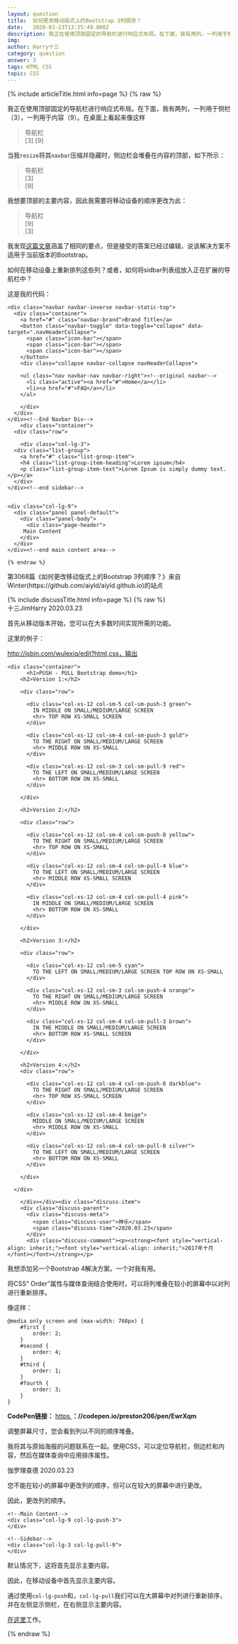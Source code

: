 ```yaml
---
layout: question
title:  如何更改移动版式上的Bootstrap 3列顺序？
date:   2020-03-23T13:25:49.000Z
description: 我正在使用顶部固定的导航栏进行响应式布局。在下面，我有两列，一列用于侧栏（3），一列用于内容（9）。在桌面上看起来像这样  导航栏  \[3\] \[9...
img: 
author: Harry十三
category: question
answer: 3
tags: HTML CSS
topic: CSS
---
```

<div class="article-root">
  <div class="article">
    {% include articleTitle.html info=page %}
    {% raw %}
    <div class="article-content"><p><font style="vertical-align: inherit;"><font style="vertical-align: inherit;">我正在使用顶部固定的导航栏进行响应式布局。</font><font style="vertical-align: inherit;">在下面，我有两列，一列用于侧栏（3），一列用于内容（9）。</font><font style="vertical-align: inherit;">在桌面上看起来像这样</font></font></p>

<blockquote>
  <p><font style="vertical-align: inherit;"><font style="vertical-align: inherit;">导航栏</font></font><br><font style="vertical-align: inherit;"><font style="vertical-align: inherit;">
  [3] [9]</font></font></p>
</blockquote>

<p><font style="vertical-align: inherit;"><font style="vertical-align: inherit;">当我</font></font><code>resize</code><font style="vertical-align: inherit;"><font style="vertical-align: inherit;">将其</font></font><code>navbar</code><font style="vertical-align: inherit;"><font style="vertical-align: inherit;">压缩并隐藏时，侧边栏会堆叠在内容的顶部，如下所示：</font></font></p>

<blockquote>
  <p><font style="vertical-align: inherit;"><font style="vertical-align: inherit;">导航栏</font></font><br><font style="vertical-align: inherit;"><font style="vertical-align: inherit;">
  [3] </font></font><br><font style="vertical-align: inherit;"><font style="vertical-align: inherit;">
  [9]</font></font></p>
</blockquote>

<p><font style="vertical-align: inherit;"><font style="vertical-align: inherit;">我想要顶部的主要内容，因此我需要将移动设备的顺序更改为此：</font></font></p>

<blockquote>
  <p><font style="vertical-align: inherit;"><font style="vertical-align: inherit;">导航栏</font></font><br><font style="vertical-align: inherit;"><font style="vertical-align: inherit;">
  [9] </font></font><br><font style="vertical-align: inherit;"><font style="vertical-align: inherit;">
  [3]</font></font></p>
</blockquote>

<p><font style="vertical-align: inherit;"><font style="vertical-align: inherit;">我发现</font></font><a href="https://stackoverflow.com/questions/18057270/column-ordering-in-twitter-bootstrap-3"><font style="vertical-align: inherit;"><font style="vertical-align: inherit;">这篇文章</font></font></a><font style="vertical-align: inherit;"><font style="vertical-align: inherit;">涵盖了相同的要点，但是接受的答案已经过编辑，说该解决方案不适用于当前版本的Bootstrap。</font></font></p>

<p><font style="vertical-align: inherit;"><font style="vertical-align: inherit;">如何在移动设备上重新排列这些列？</font><font style="vertical-align: inherit;">或者，如何将sidbar列表组放入正在扩展的导航栏中？</font></font></p>

<p><font style="vertical-align: inherit;"><font style="vertical-align: inherit;">这是我的代码：</font></font></p>

<pre><code>&lt;div class="navbar navbar-inverse navbar-static-top"&gt;<font></font>
  &lt;div class="container"&gt;<font></font>
    &lt;a href="#" class="navbar-brand"&gt;Brand Title&lt;/a&gt;<font></font>
    &lt;button class="navbar-toggle" data-toggle="collapse" data-target=".navHeaderCollapse"&gt;<font></font>
      &lt;span class="icon-bar"&gt;&lt;/span&gt;<font></font>
      &lt;span class="icon-bar"&gt;&lt;/span&gt;<font></font>
      &lt;span class="icon-bar"&gt;&lt;/span&gt;<font></font>
    &lt;/button&gt;<font></font>
    &lt;div class="collapse navbar-collapse navHeaderCollapse"&gt;<font></font>
<font></font>
    &lt;ul class="nav navbar-nav navbar-right"&gt;&lt;!--original navbar--&gt;<font></font>
      &lt;li class="active"&gt;&lt;a href="#"&gt;Home&lt;/a&gt;&lt;/li&gt;<font></font>
      &lt;li&gt;&lt;a href="#"&gt;FAQ&lt;/a&gt;&lt;/li&gt;<font></font>
    &lt;/ul&gt;<font></font>
<font></font>
    &lt;/div&gt;<font></font>
  &lt;/div&gt;<font></font>
&lt;/div&gt;&lt;!--End Navbar Div--&gt;<font></font>
    &lt;div class="container"&gt;<font></font>
  &lt;div class="row"&gt;<font></font>
<font></font>
    &lt;div class="col-lg-3"&gt;<font></font>
  &lt;div class="list-group"&gt;<font></font>
    &lt;a href="#" class="list-group-item"&gt;<font></font>
    &lt;h4 class="list-group-item-heading"&gt;Lorem ipsum&lt;/h4&gt;<font></font>
    &lt;p class="list-group-item-text"&gt;Lorem Ipsum is simply dummy text.&lt;/p&gt;&lt;/a&gt;<font></font>
  &lt;/div&gt;<font></font>
&lt;/div&gt;&lt;!--end sidebar--&gt;<font></font>
<font></font>
<font></font>
&lt;div class="col-lg-9"&gt;<font></font>
  &lt;div class="panel panel-default"&gt;<font></font>
    &lt;div class="panel-body"&gt;<font></font>
      &lt;div class="page-header"&gt;<font></font>
     Main Content<font></font>
    &lt;/div&gt;<font></font>
  &lt;/div&gt;<font></font>
&lt;/div&gt;&lt;!--end main content area--&gt;<font></font>
</code></pre></div>
    {% endraw %}
  </div>
  <p class="winter_mark">第3068篇《如何更改移动版式上的Bootstrap 3列顺序？》来自Winter(https://github.com/aiyld/aiyld.github.io)的站点</p>
  <div class="discuss-wrapper">
    {% include discussTitle.html info=page %}
    {% raw %}
    <div class="discuss-item">
        <div class="discuss-parent">
          <div class="discuss-meta">
            <span class="discuss-user">十三JimHarry</span>
            <span class="discuss-time">2020.03.23</span>
          </div>
          <div class="discuss-comment"><p><font style="vertical-align: inherit;"><font style="vertical-align: inherit;">首先从移动版本开始，您可以在大多数时间实现所需的功能。 </font></font></p>

<p><font style="vertical-align: inherit;"><font style="vertical-align: inherit;">这里的例子：</font></font></p>

<p><a href="http://jsbin.com/wulexiq/edit?html,css,output" rel="nofollow noreferrer"><font style="vertical-align: inherit;"><font style="vertical-align: inherit;">http://jsbin.com/wulexiq/edit?html,css，输出</font></font></a></p>

<pre><code>&lt;div class="container"&gt;<font></font>
      &lt;h1&gt;PUSH - PULL Bootstrap demo&lt;/h1&gt;<font></font>
    &lt;h2&gt;Version 1:&lt;/h2&gt;<font></font>
<font></font>
    &lt;div class="row"&gt;<font></font>
<font></font>
      &lt;div class="col-xs-12 col-sm-5 col-sm-push-3 green"&gt;<font></font>
        IN MIDDLE ON SMALL/MEDIUM/LARGE SCREEN<font></font>
        &lt;hr&gt; TOP ROW XS-SMALL SCREEN<font></font>
      &lt;/div&gt;<font></font>
<font></font>
      &lt;div class="col-xs-12 col-sm-4 col-sm-push-3 gold"&gt;<font></font>
        TO THE RIGHT ON SMALL/MEDIUM/LARGE SCREEN<font></font>
        &lt;hr&gt; MIDDLE ROW ON XS-SMALL<font></font>
      &lt;/div&gt;<font></font>
<font></font>
      &lt;div class="col-xs-12 col-sm-3 col-sm-pull-9 red"&gt;<font></font>
        TO THE LEFT ON SMALL/MEDIUM/LARGE SCREEN<font></font>
        &lt;hr&gt; BOTTOM ROW ON XS-SMALL<font></font>
      &lt;/div&gt;<font></font>
<font></font>
    &lt;/div&gt;<font></font>
<font></font>
    &lt;h2&gt;Version 2:&lt;/h2&gt;<font></font>
<font></font>
    &lt;div class="row"&gt;<font></font>
<font></font>
      &lt;div class="col-xs-12 col-sm-4 col-sm-push-8 yellow"&gt;<font></font>
        TO THE RIGHT ON SMALL/MEDIUM/LARGE SCREEN<font></font>
        &lt;hr&gt; TOP ROW ON XS-SMALL<font></font>
      &lt;/div&gt;<font></font>
<font></font>
      &lt;div class="col-xs-12 col-sm-4 col-sm-pull-4 blue"&gt;<font></font>
        TO THE LEFT ON SMALL/MEDIUM/LARGE SCREEN<font></font>
        &lt;hr&gt; MIDDLE ROW XS-SMALL SCREEN<font></font>
      &lt;/div&gt;<font></font>
<font></font>
      &lt;div class="col-xs-12 col-sm-4 col-sm-pull-4 pink"&gt;<font></font>
        IN MIDDLE ON SMALL/MEDIUM/LARGE SCREEN<font></font>
        &lt;hr&gt; BOTTOM ROW ON XS-SMALL<font></font>
      &lt;/div&gt;<font></font>
<font></font>
    &lt;/div&gt;<font></font>
<font></font>
    &lt;h2&gt;Version 3:&lt;/h2&gt;<font></font>
<font></font>
    &lt;div class="row"&gt;<font></font>
<font></font>
      &lt;div class="col-xs-12 col-sm-5 cyan"&gt;<font></font>
        TO THE LEFT ON SMALL/MEDIUM/LARGE SCREEN TOP ROW ON XS-SMALL<font></font>
      &lt;/div&gt;<font></font>
<font></font>
      &lt;div class="col-xs-12 col-sm-3 col-sm-push-4 orange"&gt;<font></font>
        TO THE RIGHT ON SMALL/MEDIUM/LARGE SCREEN<font></font>
        &lt;hr&gt; MIDDLE ROW ON XS-SMALL<font></font>
      &lt;/div&gt;<font></font>
<font></font>
      &lt;div class="col-xs-12 col-sm-4 col-sm-pull-3 brown"&gt;<font></font>
        IN THE MIDDLE ON SMALL/MEDIUM/LARGE SCREEN<font></font>
        &lt;hr&gt; BOTTOM ROW XS-SMALL SCREEN<font></font>
      &lt;/div&gt;<font></font>
<font></font>
    &lt;/div&gt;<font></font>
<font></font>
    &lt;h2&gt;Version 4:&lt;/h2&gt;<font></font>
    &lt;div class="row"&gt;<font></font>
<font></font>
      &lt;div class="col-xs-12 col-sm-4 col-sm-push-8 darkblue"&gt;<font></font>
        TO THE RIGHT ON SMALL/MEDIUM/LARGE SCREEN<font></font>
        &lt;hr&gt; TOP ROW XS-SMALL SCREEN<font></font>
      &lt;/div&gt;<font></font>
<font></font>
      &lt;div class="col-xs-12 col-sm-4 beige"&gt;<font></font>
        MIDDLE ON SMALL/MEDIUM/LARGE SCREEN<font></font>
        &lt;hr&gt; MIDDLE ROW ON XS-SMALL<font></font>
      &lt;/div&gt;<font></font>
<font></font>
      &lt;div class="col-xs-12 col-sm-4 col-sm-pull-8 silver"&gt;<font></font>
        TO THE LEFT ON SMALL/MEDIUM/LARGE SCREEN<font></font>
        &lt;hr&gt; BOTTOM ROW ON XS-SMALL<font></font>
      &lt;/div&gt;<font></font>
<font></font>
    &lt;/div&gt;<font></font>
<font></font>
  &lt;/div&gt;<font></font>
</code></pre></div>
        </div></div><div class="discuss-item">
        <div class="discuss-parent">
          <div class="discuss-meta">
            <span class="discuss-user">神乐</span>
            <span class="discuss-time">2020.03.23</span>
          </div>
          <div class="discuss-comment"><p><strong><font style="vertical-align: inherit;"><font style="vertical-align: inherit;">2017年十月</font></font></strong></p>

<p><font style="vertical-align: inherit;"><font style="vertical-align: inherit;">我想添加另一个Bootstrap 4解决方案。</font><font style="vertical-align: inherit;">一个对我有用。</font></font></p>

<p><font style="vertical-align: inherit;"><font style="vertical-align: inherit;">将CSS“ Order”属性与媒体查询结合使用时，可以将列堆叠在较小的屏幕中以对列进行重新排序。</font></font></p>

<p><font style="vertical-align: inherit;"><font style="vertical-align: inherit;">像这样：</font></font></p>

<pre><code>@media only screen and (max-width: 768px) {<font></font>
    #first {<font></font>
        order: 2;<font></font>
    }<font></font>
    #second {<font></font>
        order: 4;<font></font>
    }<font></font>
    #third {<font></font>
        order: 1;<font></font>
    }<font></font>
    #fourth {<font></font>
        order: 3;<font></font>
    }<font></font>
}<font></font>
</code></pre>

<p><strong><font style="vertical-align: inherit;"><font style="vertical-align: inherit;">CodePen链接：</font></font></strong> <font style="vertical-align: inherit;"><a href="https://codepen.io/preston206/pen/EwrXqm" rel="noreferrer"><font style="vertical-align: inherit;">https </font></a><strong><font style="vertical-align: inherit;">：//codepen.io/preston206/pen/EwrXqm</font></strong></font><a href="https://codepen.io/preston206/pen/EwrXqm" rel="noreferrer"><font style="vertical-align: inherit;"></font></a></p>

<p><font style="vertical-align: inherit;"><font style="vertical-align: inherit;">调整屏幕尺寸，您会看到列以不同的顺序堆叠。</font></font></p>

<p><font style="vertical-align: inherit;"><font style="vertical-align: inherit;">我将其与原始海报的问题联系在一起。</font><font style="vertical-align: inherit;">使用CSS，可以定位导航栏，侧边栏和内容，然后在媒体查询中应用排序属性。</font></font></p></div>
        </div></div><div class="discuss-item">
        <div class="discuss-parent">
          <div class="discuss-meta">
            <span class="discuss-user">伽罗理查德</span>
            <span class="discuss-time">2020.03.23</span>
          </div>
          <div class="discuss-comment"><p><font style="vertical-align: inherit;"><font style="vertical-align: inherit;">您不能在较小的屏幕中更改列的顺序，但可以在较大的屏幕中进行更改。</font></font></p>

<p><font style="vertical-align: inherit;"><font style="vertical-align: inherit;">因此，更改列的顺序。</font></font></p>

<pre><code>&lt;!--Main Content--&gt;<font></font>
&lt;div class="col-lg-9 col-lg-push-3"&gt;<font></font>
&lt;/div&gt;<font></font>
<font></font>
&lt;!--Sidebar--&gt;<font></font>
&lt;div class="col-lg-3 col-lg-pull-9"&gt;<font></font>
&lt;/div&gt;<font></font>
</code></pre>

<p><font style="vertical-align: inherit;"><font style="vertical-align: inherit;">默认情况下，这将首先显示主要内容。 </font></font></p>

<p><font style="vertical-align: inherit;"><font style="vertical-align: inherit;">因此，在移动设备中首先显示主要内容。 </font></font></p>

<p><font style="vertical-align: inherit;"><font style="vertical-align: inherit;">通过使用</font></font><code>col-lg-push</code><font style="vertical-align: inherit;"><font style="vertical-align: inherit;">和，</font></font><code>col-lg-pull</code><font style="vertical-align: inherit;"><font style="vertical-align: inherit;">我们可以在大屏幕中对列进行重新排序，并在左侧显示侧栏，在右侧显示主要内容。</font></font></p>

<p><font style="vertical-align: inherit;"></font><a href="http://jsfiddle.net/8bxYr/38/"><font style="vertical-align: inherit;"><font style="vertical-align: inherit;">在这里</font></font></a><font style="vertical-align: inherit;"><font style="vertical-align: inherit;">工作</font><font style="vertical-align: inherit;">。</font></font></p></div>
        </div></div>
    {% endraw %}
  </div>
<div>
